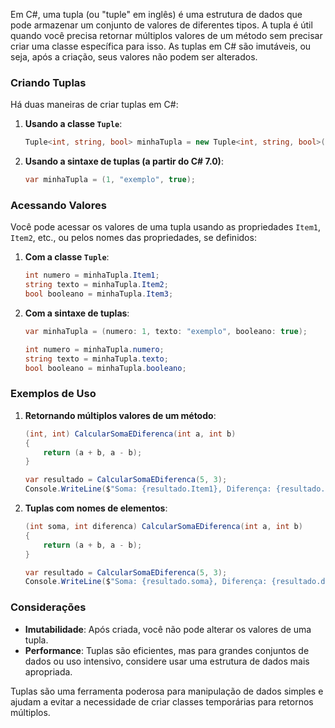 Em C#, uma tupla (ou "tuple" em inglês) é uma estrutura de dados que pode armazenar um conjunto de valores de diferentes tipos. A tupla é útil quando você precisa retornar múltiplos valores de um método sem precisar criar uma classe específica para isso. As tuplas em C# são imutáveis, ou seja, após a criação, seus valores não podem ser alterados.

### Criando Tuplas
Há duas maneiras de criar tuplas em C#:

1. **Usando a classe `Tuple`**:
   ```csharp
   Tuple<int, string, bool> minhaTupla = new Tuple<int, string, bool>(1, "exemplo", true);
   ```

2. **Usando a sintaxe de tuplas (a partir do C# 7.0)**:
   ```csharp
   var minhaTupla = (1, "exemplo", true);
   ```

### Acessando Valores
Você pode acessar os valores de uma tupla usando as propriedades `Item1`, `Item2`, etc., ou pelos nomes das propriedades, se definidos:

1. **Com a classe `Tuple`**:
   ```csharp
   int numero = minhaTupla.Item1;
   string texto = minhaTupla.Item2;
   bool booleano = minhaTupla.Item3;
   ```

2. **Com a sintaxe de tuplas**:
   ```csharp
   var minhaTupla = (numero: 1, texto: "exemplo", booleano: true);

   int numero = minhaTupla.numero;
   string texto = minhaTupla.texto;
   bool booleano = minhaTupla.booleano;
   ```

### Exemplos de Uso

1. **Retornando múltiplos valores de um método**:
   ```csharp
   (int, int) CalcularSomaEDiferenca(int a, int b)
   {
       return (a + b, a - b);
   }

   var resultado = CalcularSomaEDiferenca(5, 3);
   Console.WriteLine($"Soma: {resultado.Item1}, Diferença: {resultado.Item2}");
   ```

2. **Tuplas com nomes de elementos**:
   ```csharp
   (int soma, int diferenca) CalcularSomaEDiferenca(int a, int b)
   {
       return (a + b, a - b);
   }

   var resultado = CalcularSomaEDiferenca(5, 3);
   Console.WriteLine($"Soma: {resultado.soma}, Diferença: {resultado.diferenca}");
   ```

### Considerações
- **Imutabilidade**: Após criada, você não pode alterar os valores de uma tupla.
- **Performance**: Tuplas são eficientes, mas para grandes conjuntos de dados ou uso intensivo, considere usar uma estrutura de dados mais apropriada.

Tuplas são uma ferramenta poderosa para manipulação de dados simples e ajudam a evitar a necessidade de criar classes temporárias para retornos múltiplos.